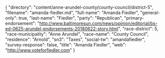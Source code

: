 {
  "directory": "content/anne-arundel-county/county-council/district-5",
  "filename": "amanda-fiedler.md",
  "full-name": "Amanda Fiedler",
  "general-only": true,
  "last-name": "Fiedler",
  "party": "Republican",
  "primary-endorsement": "http://www.baltimoresun.com/news/opinion/editorial/bs-ed-0625-arundel-endorsements-20180622-story.html",
  "race-district": 5,
  "race-municipality": "Anne Arundel",
  "race-name": "County Council",
  "residence": "Arnold",
  "sn3": "Taxes",
  "social-tw": "amandafiedler",
  "survey-response": false,
  "title": "Amanda Fiedler",
  "web": "http://www.voteforfiedler.com"
}
